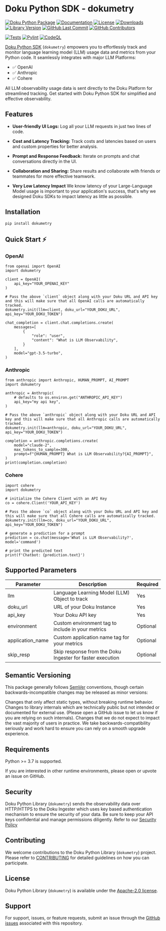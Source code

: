 # Doku Python SDK - dokumetry

[![Doku Python Package](https://img.shields.io/badge/Doku-orange)](https://github.com/dokulabs/doku)
[![Documentation](https://img.shields.io/badge/Documentation-orange?logo=Google-Docs&logoColor=white)](https://docs.dokulabs.com/)
[![License](https://img.shields.io/github/license/dokulabs/dokumetry-python?label=license&logo=github&color=f80&logoColor=fff%22%20alt=%22License)](https://github.com/dokulabs/dokumetry-python/blob/main/LICENSE)
[![Downloads](https://static.pepy.tech/badge/dokumetry/month)](https://pepy.tech/project/dokumetry)
[![Library Version](https://img.shields.io/github/tag/dokulabs/dokumetry-python.svg?&label=Library%20Version&logo=python)](https://github.com/dokulabs/dokumetry-python/tags)
[![GitHub Last Commit](https://img.shields.io/github/last-commit/dokulabs/dokumetry-python)](https://github.com/dokulabs/dokumetry-python/pulse)
[![GitHub Contributors](https://img.shields.io/github/contributors/dokulabs/dokumetry-python)](https://github.com/dokulabs/dokumetry-python/graphs/contributors)

[![Tests](https://github.com/dokulabs/dokumetry-python/actions/workflows/tests.yml/badge.svg?branch=main)](https://github.com/dokulabs/dokumetry-python/actions/workflows/tests.yml)
[![Pylint](https://github.com/dokulabs/dokumetry-python/actions/workflows/pylint.yml/badge.svg?branch=main)](https://github.com/dokulabs/dokumetry-python/actions/workflows/pylint.yml)
[![CodeQL](https://github.com/dokulabs/dokumetry-python/actions/workflows/github-code-scanning/codeql/badge.svg?branch=main)](https://github.com/dokulabs/dokumetry-python/actions/workflows/github-code-scanning/codeql)

[Doku Python SDK](pypi.org/project/dokumetry/) (`dokumetry`) empowers you to effortlessly track and monitor language learning model (LLM) usage data and metrics from your Python code. It seamlessly integrates with major LLM Platforms:

 - ✅ OpenAI
 - ✅ Anthropic
 - ✅ Cohere

All LLM observability usage data is sent directly to the Doku Platform for streamlined tracking. Get started with Doku Python SDK for simplified and effective observability.

## Features

- **User-friendly UI Logs:** Log all your LLM requests in just two lines of code.

- **Cost and Latency Tracking:** Track costs and latencies based on users and custom properties for better analysis.

- **Prompt and Response Feedback:** Iterate on prompts and chat conversations directly in the UI.

- **Collaboration and Sharing:** Share results and collaborate with friends or teammates for more effective teamwork.

- **Very Low Latency Impact** We know latency of your Large-Language Model usage is important to your application's success, that's why we designed Doku SDKs to impact latency as little as possible.

## Installation

```bash
pip install dokumetry
```

## Quick Start ⚡️

### OpenAI

```
from openai import OpenAI
import dokumetry

client = OpenAI(
    api_key="YOUR_OPENAI_KEY"
)

# Pass the above `client` object along with your Doku URL and API key and this will make sure that all OpenAI calls are automatically tracked.
dokumetry.init(llm=client, doku_url="YOUR_DOKU_URL", api_key="YOUR_DOKU_TOKEN")

chat_completion = client.chat.completions.create(
    messages=[
        {
            "role": "user",
            "content": "What is LLM Observability",
        }
    ],
    model="gpt-3.5-turbo",
)
```

### Anthropic

```
from anthropic import Anthropic, HUMAN_PROMPT, AI_PROMPT
import dokumetry

anthropic = Anthropic(
    # defaults to os.environ.get("ANTHROPIC_API_KEY")
    api_key="my api key",
)

# Pass the above `anthropic` object along with your Doku URL and API key and this will make sure that all Anthropic calls are automatically tracked.
dokumetry.init(llm=anthropic, doku_url="YOUR_DOKU_URL", api_key="YOUR_DOKU_TOKEN")

completion = anthropic.completions.create(
    model="claude-2",
    max_tokens_to_sample=300,
    prompt=f"{HUMAN_PROMPT} What is LLM Observability?{AI_PROMPT}",
)
print(completion.completion)
```

### Cohere

```
import cohere
import dokumetry

# initialize the Cohere Client with an API Key
co = cohere.Client('YOUR_API_KEY')

# Pass the above `co` object along with your Doku URL and API key and this will make sure that all Cohere calls are automatically tracked.
dokumetry.init(llm=co, doku_url="YOUR_DOKU_URL", api_key="YOUR_DOKU_TOKEN")

# generate a prediction for a prompt
prediction = co.chat(message='What is LLM Observability?', model='command')

# print the predicted text
print(f'Chatbot: {prediction.text}')
```

## Supported Parameters

| Parameter         | Description                                               | Required      |
|-------------------|-----------------------------------------------------------|---------------|
| llm               | Language Learning Model (LLM) Object to track             | Yes           |
| doku_url          | URL of your Doku Instance                                 | Yes           |
| api_key           | Your Doku API key                                         | Yes           |
| environment       | Custom environment tag to include in your metrics         | Optional      |
| application_name  | Custom application name tag for your metrics              | Optional      |
| skip_resp         | Skip response from the Doku Ingester for faster execution | Optional      |


## Semantic Versioning
This package generally follows [SemVer](https://semver.org/spec/v2.0.0.html) conventions, though certain backwards-incompatible changes may be released as minor versions:

Changes that only affect static types, without breaking runtime behavior.
Changes to library internals which are technically public but not intended or documented for external use. (Please open a GitHub issue to let us know if you are relying on such internals).
Changes that we do not expect to impact the vast majority of users in practice.
We take backwards-compatibility seriously and work hard to ensure you can rely on a smooth upgrade experience.

## Requirements
Python >= 3.7 is supported.

If you are interested in other runtime environments, please open or upvote an issue on GitHub.

## Security

Doku Python Library (`dokumetry`) sends the observability data over HTTP/HTTPS to the Doku Ingester which uses key based authentication mechanism to ensure the security of your data. Be sure to keep your API keys confidential and manage permissions diligently. Refer to our [Security Policy](SECURITY)

## Contributing

We welcome contributions to the Doku Python Library (`dokumetry`) project. Please refer to [CONTRIBUTING](CONTRIBUTING) for detailed guidelines on how you can participate.

## License

Doku Python Library (`dokumetry`) is available under the [Apache-2.0 license](LICENSE).

## Support

For support, issues, or feature requests, submit an issue through the [GitHub issues](https://github.com/dokulabs/dokumetry-python/issues) associated with this repository.
